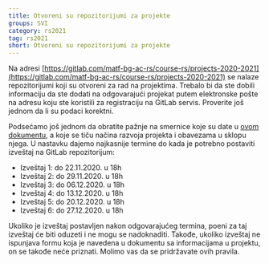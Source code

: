 ```yaml
---
title: Otvoreni su repozitorijumi za projekte
groups: SVI
category: rs2021
tag: rs2021
short: Otvoreni su repozitorijumi za projekte
---
```


Na adresi [https://gitlab.com/matf-bg-ac-rs/course-rs/projects-2020-2021](https://gitlab.com/matf-bg-ac-rs/course-rs/projects-2020-2021) se nalaze repozitorijumi koji su otvoreni za rad na projektima. Trebalo bi da ste dobili informaciju da ste dodati na odgovarajući projekat putem elektronske pošte na adresu koju ste koristili za registraciju na GitLab servis. Proverite još jednom da li su podaci korektni.

Podsećamo još jednom da obratite pažnje na smernice koje su date u [ovom dokumentu](https://docs.google.com/document/d/1q13w99Jr4e6dK2eSsOLzcTrerUJixsjwG_WRRmvg-MA/edit?usp=sharing), a koje se tiču načina razvoja projekta i obavezama u sklopu njega. U nastavku dajemo najkasnije termine do kada je potrebno postaviti izveštaj na GitLab repozitorijum:

- Izveštaj 1: do 22.11.2020. u 18h
- Izveštaj 2: do 29.11.2020. u 18h
- Izveštaj 3: do 06.12.2020. u 18h
- Izveštaj 4: do 13.12.2020. u 18h
- Izveštaj 5: do 20.12.2020. u 18h
- Izveštaj 6: do 27.12.2020. u 18h

Ukoliko je izveštaj postavljen nakon odgovarajućeg termina, poeni za taj izveštaj će biti oduzeti i ne mogu se nadoknaditi. Takođe, ukoliko izveštaj ne ispunjava formu koja je navedena u dokumentu sa informacijama u projektu, on se takođe neće priznati. Molimo vas da se pridržavate ovih pravila.
